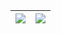 |![](https://github-readme-stats.vercel.app/api?username=miZyind&show_icons=true&include_all_commits=true&theme=ayu-mirage&hide_title=true)|![](https://github-readme-stats.vercel.app/api/top-langs/?username=miZyind&layout=compact&theme=ayu-mirage)|
| ------------- | ------------- |
